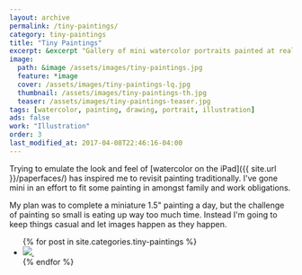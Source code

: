 ```yaml
---
layout: archive
permalink: /tiny-paintings/
category: tiny-paintings
title: "Tiny Paintings"
excerpt: &excerpt "Gallery of mini watercolor portraits painted at really small sizes."
image: 
  path: &image /assets/images/tiny-paintings.jpg
  feature: *image
  cover: /assets/images/tiny-paintings-lq.jpg
  thumbnail: /assets/images/tiny-paintings-th.jpg
  teaser: /assets/images/tiny-paintings-teaser.jpg
tags: [watercolor, painting, drawing, portrait, illustration]
ads: false
work: "Illustration"
order: 3
last_modified_at: 2017-04-08T22:46:16-04:00
---
```


Trying to emulate the look and feel of [watercolor on the iPad]({{ site.url }}/paperfaces/) has inspired me to revisit painting traditionally. I've gone mini in an effort to fit some painting in amongst family and work obligations. 

My plan was to complete a miniature 1.5\" painting a day, but the challenge of painting so small is eating up way too much time. Instead I'm going to keep things casual and let images happen as they happen.

<ul class="th-grid">
{% for post in site.categories.tiny-paintings %}
  <li>
    <a href="{{ site.url }}{{ post.url }}" title="{{ post.title }}">
      <noscript>
        <img src="{{ site.url }}{{ post.image.thumbnail }}">
      </noscript>
      <img class="lazyload fade-in" src="{{ site.url }}/assets/images/preload-150.png" data-src="{{ site.url }}{{ post.image.thumbnail }}" alt="">
    </a>
  </li>
{% endfor %}
</ul>
